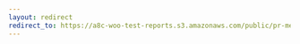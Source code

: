 ```yaml
---
layout: redirect
redirect_to: https://a8c-woo-test-reports.s3.amazonaws.com/public/pr-merge/40456/api/index.html
---
```

